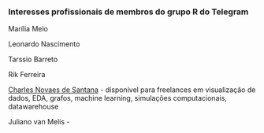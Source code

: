 ### Interesses profissionais de membros do grupo R do Telegram 

Marília Melo

Leonardo Nascimento 

Tarssio Barreto

Rik Ferreira

[Charles Novaes de Santana](https://linkedin.com/in/cndesantana/) - disponível para freelances em visualização de dados, EDA, grafos, machine learning, simulações computacionais, datawarehouse

Juliano van Melis - 
